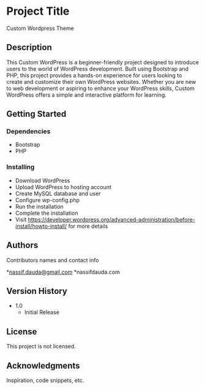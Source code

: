 # Project Title

Custom Wordpress Theme

## Description

This Custom WordPress is a beginner-friendly project designed to introduce users to the world of WordPress development. Built using Bootstrap and PHP, this project provides a hands-on experience for users looking to create and customize their own WordPress websites. Whether you are new to web development or aspiring to enhance your WordPress skills, Custom WordPress offers a simple and interactive platform for learning.

## Getting Started

### Dependencies

* Bootstrap
* PHP

### Installing

* Download WordPress
* Upload WordPress to hosting account
* Create MySQL database and user
* Configure wp-config.php
* Run the installation
* Complete the installation
* Visit https://developer.wordpress.org/advanced-administration/before-install/howto-install/ for more details


## Authors

Contributors names and contact info

*nassif.dauda@gmail.com
*nassifdauda.com

## Version History
* 1.0
    * Initial Release

## License

This project is not licensed.

## Acknowledgments

Inspiration, code snippets, etc.